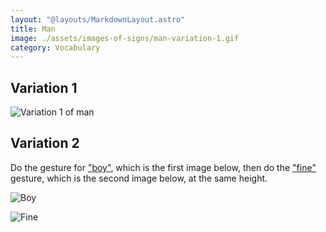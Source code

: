 ```yaml
---
layout: "@layouts/MarkdownLayout.astro"
title: Man
image: ./assets/images-of-signs/man-variation-1.gif
category: Vocabulary
---
```


## Variation 1

![Variation 1 of man](@signs/man-variation-1.gif)

## Variation 2

Do the gesture for ["boy"](./boy), which is the first image below,
then do the ["fine"](./fine) gesture, which is the second image below,
at the same height.

![Boy](@signs/boy.gif)

![Fine](@signs/fine.gif)
